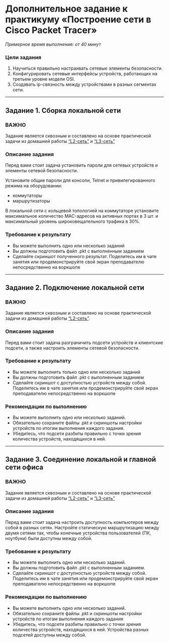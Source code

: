 # Дополнительное задание к практикуму «Построение сети в Cisco Packet Tracer»
 
*Примерное время выполнения: от 40 минут*

### Цели задания
1. Научиться правильно настраивать сетевые элементы безопасности.
2. Конфигурировать сетевые интерфейсы устройств, работающих на третьем уровне модели OSI.
3. Создавать ip-связность между устройствами в разных сегментах сети.

---

## Задание 1. Сборка локальной сети

### ВАЖНО
Задание является сквозным и составлено на основе практической задачи из домашней работы [“L2-сеть”](https://github.com/netology-code/snet-homeworks/blob/main/4-02.md) и  [“L3-сеть”](https://github.com/netology-code/snet-homeworks/blob/main/4-03.md)

### Описание задания
Перед вами стоит задача установить пароли для сетевых устройств и элементы сетевой безопасности.

Установите общие пароли для консоли, Telnet и привилегированного режима на оборудовании:
- коммутаторы
- маршрутизаторы  

В локальной сети с кольцевой топологией на коммутаторе установите максимальное количество MAC-адресов на активных портах в 3 шт. и максимальный уровень широковещательного трафика в 30%.

### Требование к результату
* Вы можете выполнить одно или несколько заданий 
* Вы должны подготовить файл .pkt с выполненным заданием
* Сделайте скриншот полученного результат. Поделитесь им в чате занятия или продемонстрируйте свой экран преподавателю непосредственно на воркшопе 

--- 
 
## Задание 2. Подключение локальной сети 

### ВАЖНО
Задание является сквозным и составлено на основе практической задачи из домашней работы [“L2-сеть”](https://github.com/netology-code/snet-homeworks/blob/main/4-02.md). 

### Описание задания
Перед вами стоит задача разграничить подсети устройств и клиентские подсети, а также настроить элементы сетевой безопасности.

### Требование к результату
* Вы можете выполнить только одно или несколько заданий 
* Вы должны подготовить файл .pkt с выполненным заданием
* Сделайте скриншот с доступностью устройств между собой. Поделитесь им в чате занятия или продемонстрируйте свой экран преподавателю непосредственно на воркшопе 
 
### Рекомендации по выполнению
* Вы можете выполнить одно или несколько заданий.  
* Обязательно сохраните файлы .pkt и скриншоты настройки устройств по итогам выполнения каждого задания.
* Убедитесь, что подсети разбиты правильно с точки зрения количества устройств, находящихся в ней.

--- 
 
## Задание 3. Соединение локальной и главной сети офиса 

### ВАЖНО
Задание является сквозным и составлено на основе практической задачи из домашней работы [“L2-сеть”](https://github.com/netology-code/snet-homeworks/blob/main/4-02.md) и [“L3-сеть”](https://github.com/netology-code/snet-homeworks/blob/main/4-03.md)

### Описание задания
Перед вами стоит задача настроить доступность компьютеров между собой в разных сетях.
Настройте статическую маршрутизацию между двумя сетями так, чтобы конечные устройства пользователей (ПК, ноутбуки) были доступны между собой.

### Требование к результату
* Вы можете выполнить одно или несколько заданий.
* Вы должны подготовить файл .pkt с выполненным заданием.
* Сделайте скриншот с доступностью устройств между собой. Поделитесь им в чате занятия или продемонстрируйте свой экран преподавателю непосредственно на воркшопе 
 
### Рекомендации по выполнению
* Вы можете выполнить одно или несколько заданий. 
* Обязательно сохраните файлы .pkt и скриншоты настройки устройств по итогам выполнения каждого задания
* Убедитесь, что подсети разбиты правильно с точки зрения количества устройств, находящихся в ней. Устройства разных подсетей доступны между собой.
 
